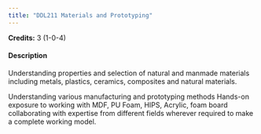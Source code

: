 ```yaml
---
title: "DDL211 Materials and Prototyping"
---
```

**Credits:** 3 (1-0-4)

#### Description
Understanding properties and selection of natural and manmade materials including metals, plastics, ceramics, composites and natural materials.

Understanding various manufacturing and prototyping methods Hands-on exposure to working with MDF, PU Foam, HIPS, Acrylic, foam board collaborating with expertise from different fields wherever required to make a complete working model.